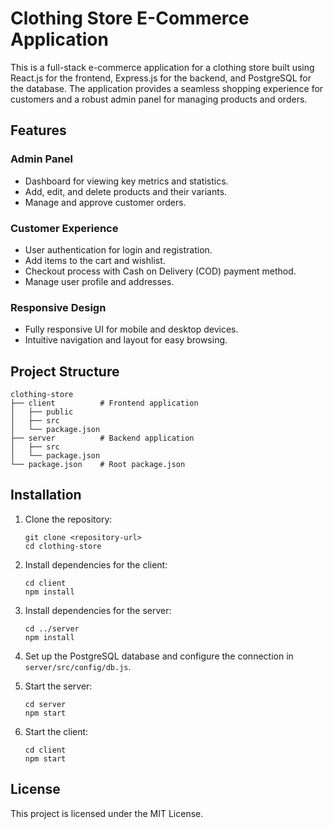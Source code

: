 # Clothing Store E-Commerce Application

This is a full-stack e-commerce application for a clothing store built using React.js for the frontend, Express.js for the backend, and PostgreSQL for the database. The application provides a seamless shopping experience for customers and a robust admin panel for managing products and orders.

## Features

### Admin Panel
- Dashboard for viewing key metrics and statistics.
- Add, edit, and delete products and their variants.
- Manage and approve customer orders.

### Customer Experience
- User authentication for login and registration.
- Add items to the cart and wishlist.
- Checkout process with Cash on Delivery (COD) payment method.
- Manage user profile and addresses.

### Responsive Design
- Fully responsive UI for mobile and desktop devices.
- Intuitive navigation and layout for easy browsing.

## Project Structure

```
clothing-store
├── client          # Frontend application
│   ├── public
│   ├── src
│   └── package.json
├── server          # Backend application
│   ├── src
│   └── package.json
└── package.json    # Root package.json
```

## Installation

1. Clone the repository:
   ```
   git clone <repository-url>
   cd clothing-store
   ```

2. Install dependencies for the client:
   ```
   cd client
   npm install
   ```

3. Install dependencies for the server:
   ```
   cd ../server
   npm install
   ```

4. Set up the PostgreSQL database and configure the connection in `server/src/config/db.js`.

5. Start the server:
   ```
   cd server
   npm start
   ```

6. Start the client:
   ```
   cd client
   npm start
   ```

## License

This project is licensed under the MIT License.